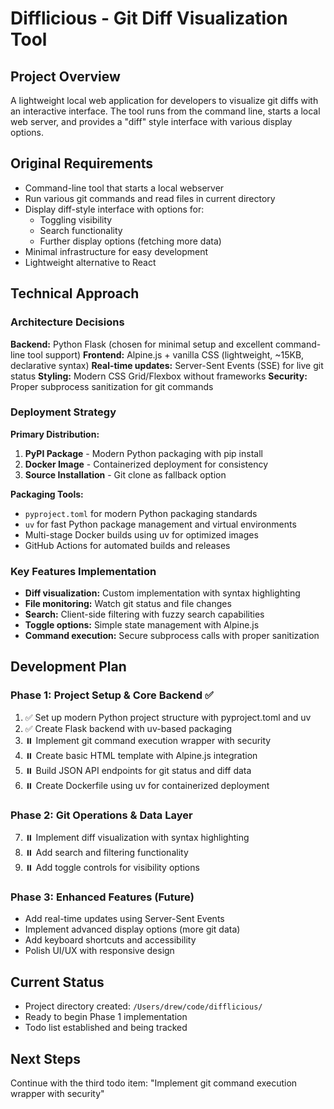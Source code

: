 # Difflicious - Git Diff Visualization Tool

## Project Overview
A lightweight local web application for developers to visualize git diffs with an interactive interface. The tool runs from the command line, starts a local web server, and provides a "diff" style interface with various display options.

## Original Requirements
- Command-line tool that starts a local webserver
- Run various git commands and read files in current directory
- Display diff-style interface with options for:
  - Toggling visibility
  - Search functionality
  - Further display options (fetching more data)
- Minimal infrastructure for easy development
- Lightweight alternative to React

## Technical Approach

### Architecture Decisions
**Backend:** Python Flask (chosen for minimal setup and excellent command-line tool support)
**Frontend:** Alpine.js + vanilla CSS (lightweight, ~15KB, declarative syntax)
**Real-time updates:** Server-Sent Events (SSE) for live git status
**Styling:** Modern CSS Grid/Flexbox without frameworks
**Security:** Proper subprocess sanitization for git commands

### Deployment Strategy
**Primary Distribution:** 
1. **PyPI Package** - Modern Python packaging with pip install
2. **Docker Image** - Containerized deployment for consistency
3. **Source Installation** - Git clone as fallback option

**Packaging Tools:**
- `pyproject.toml` for modern Python packaging standards
- `uv` for fast Python package management and virtual environments
- Multi-stage Docker builds using uv for optimized images
- GitHub Actions for automated builds and releases

### Key Features Implementation
- **Diff visualization:** Custom implementation with syntax highlighting
- **File monitoring:** Watch git status and file changes
- **Search:** Client-side filtering with fuzzy search capabilities
- **Toggle options:** Simple state management with Alpine.js
- **Command execution:** Secure subprocess calls with proper sanitization

## Development Plan

### Phase 1: Project Setup & Core Backend ✅
1. ✅ Set up modern Python project structure with pyproject.toml and uv
2. ✅ Create Flask backend with uv-based packaging
3. ⏸️ Implement git command execution wrapper with security
4. ⏸️ Create basic HTML template with Alpine.js integration
5. ⏸️ Build JSON API endpoints for git status and diff data
6. ⏸️ Create Dockerfile using uv for containerized deployment

### Phase 2: Git Operations & Data Layer
7. ⏸️ Implement diff visualization with syntax highlighting
8. ⏸️ Add search and filtering functionality
9. ⏸️ Add toggle controls for visibility options

### Phase 3: Enhanced Features (Future)
- Add real-time updates using Server-Sent Events
- Implement advanced display options (more git data)
- Add keyboard shortcuts and accessibility
- Polish UI/UX with responsive design

## Current Status
- Project directory created: `/Users/drew/code/difflicious/`
- Ready to begin Phase 1 implementation
- Todo list established and being tracked

## Next Steps
Continue with the third todo item: "Implement git command execution wrapper with security"
